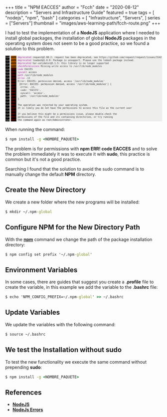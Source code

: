 +++
title = "NPM EACCES"
author = "Fcch"
date = "2020-08-12"
description = "Servers and Infrastructure Guide"
featured = true
tags = [
    "nodejs",
    "npm",
    "bash"
]
categories = [
    "Infrastructure",
    "Servers",
]
series = ["Servers"]
thumbnail = "images/aws-learning-path/fcch-route.png"
+++

I had to test the implementation of a **NodeJS** application where I needed to install global packages, the installation of global **NodeJS** packages in the operating system does not seem to be a good practice, so we found a solution to this problem.

<!--more-->

![](/images/npm-eacces/npm-error-img.png)

When running the command:

```cmd
$ npm install -g <NOMBRE_PAQUETE>
```

The problem is for permissions with **npm ERR! code EACCES** and to solve the problem immediately it was to execute it with **sudo**, this practice is common but it's not a good practice.

Searching I found that the solution to avoid the sudo command is to manually change the default **NPM** directory.

## Create the New Directory

We create a new folder where the new programs will be installed:

```cmd
$ mkdir ~/.npm-global
```

## Configure NPM for the New Directory Path

With the [**npm**](https://nodejs.org/en/) command we change the path of the package installation directory:

```cmd
$ npm config set prefix '~/.npm-global'
```

## Environment Variables

In some cases, there are guides that suggest you create a **.profile** file to create the variable, in this example we add the variable to the **.bashrc** file:

```cmd
$ echo 'NPM_CONFIG_PREFIX=~/.npm-global' >> ~/.bashrc
```

## Update Variables

We update the variables with the following command:

```cmd
$ source ~/.bashrc
```

## We test the Installation without sudo

To test the new functionality we execute the same command without prepending **sudo**:

```cmd
$ npm install -g <NOMBRE_PAQUETE>
```

## References

- [**NodeJS**](https://nodejs.org/en/docs/guides/)
- [**NodeJs Errors**](https://nodejs.org/api/errors.html)